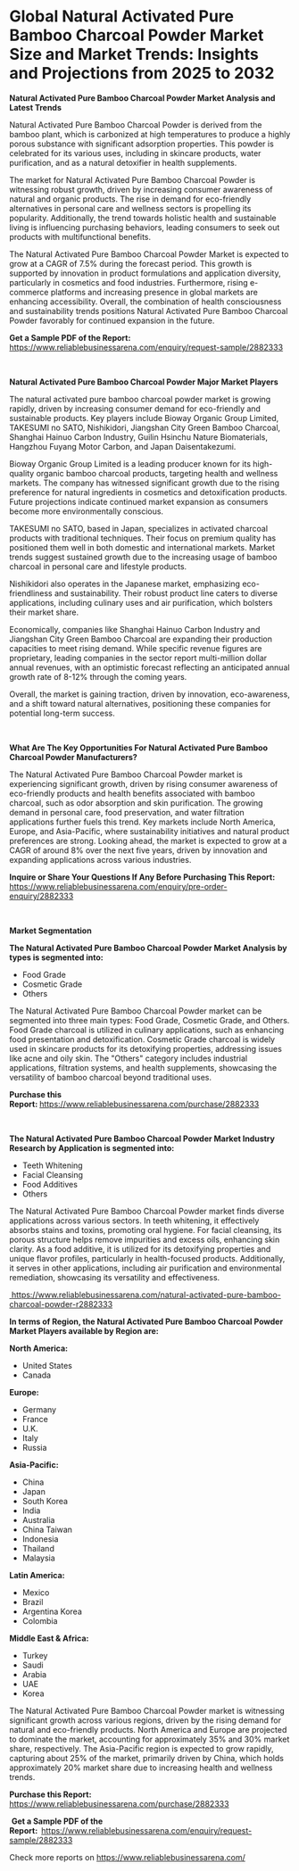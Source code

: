 <p><h1>Global Natural Activated Pure Bamboo Charcoal Powder Market Size and Market Trends: Insights and Projections from 2025 to 2032</h1></p><p><strong>Natural Activated Pure Bamboo Charcoal Powder Market Analysis and Latest Trends</strong></p>
<p><p>Natural Activated Pure Bamboo Charcoal Powder is derived from the bamboo plant, which is carbonized at high temperatures to produce a highly porous substance with significant adsorption properties. This powder is celebrated for its various uses, including in skincare products, water purification, and as a natural detoxifier in health supplements.</p><p>The market for Natural Activated Pure Bamboo Charcoal Powder is witnessing robust growth, driven by increasing consumer awareness of natural and organic products. The rise in demand for eco-friendly alternatives in personal care and wellness sectors is propelling its popularity. Additionally, the trend towards holistic health and sustainable living is influencing purchasing behaviors, leading consumers to seek out products with multifunctional benefits.</p><p>The Natural Activated Pure Bamboo Charcoal Powder Market is expected to grow at a CAGR of 7.5% during the forecast period. This growth is supported by innovation in product formulations and application diversity, particularly in cosmetics and food industries. Furthermore, rising e-commerce platforms and increasing presence in global markets are enhancing accessibility. Overall, the combination of health consciousness and sustainability trends positions Natural Activated Pure Bamboo Charcoal Powder favorably for continued expansion in the future.</p></p>
<p><strong>Get a Sample PDF of the Report:&nbsp;</strong> <a href="https://www.reliablebusinessarena.com/enquiry/request-sample/2882333?utm_campaign=2529&utm_medium=2&utm_source=Github&utm_content=ia&utm_term=13032025&utm_id=natural-activated-pure-bamboo-charcoal-powder">https://www.reliablebusinessarena.com/enquiry/request-sample/2882333</a></p>
<p>&nbsp;</p>
<p><strong>Natural Activated Pure Bamboo Charcoal Powder Major Market Players</strong></p>
<p><p>The natural activated pure bamboo charcoal powder market is growing rapidly, driven by increasing consumer demand for eco-friendly and sustainable products. Key players include Bioway Organic Group Limited, TAKESUMI no SATO, Nishikidori, Jiangshan City Green Bamboo Charcoal, Shanghai Hainuo Carbon Industry, Guilin Hsinchu Nature Biomaterials, Hangzhou Fuyang Motor Carbon, and Japan Daisentakezumi.</p><p>Bioway Organic Group Limited is a leading producer known for its high-quality organic bamboo charcoal products, targeting health and wellness markets. The company has witnessed significant growth due to the rising preference for natural ingredients in cosmetics and detoxification products. Future projections indicate continued market expansion as consumers become more environmentally conscious.</p><p>TAKESUMI no SATO, based in Japan, specializes in activated charcoal products with traditional techniques. Their focus on premium quality has positioned them well in both domestic and international markets. Market trends suggest sustained growth due to the increasing usage of bamboo charcoal in personal care and lifestyle products.</p><p>Nishikidori also operates in the Japanese market, emphasizing eco-friendliness and sustainability. Their robust product line caters to diverse applications, including culinary uses and air purification, which bolsters their market share.</p><p>Economically, companies like Shanghai Hainuo Carbon Industry and Jiangshan City Green Bamboo Charcoal are expanding their production capacities to meet rising demand. While specific revenue figures are proprietary, leading companies in the sector report multi-million dollar annual revenues, with an optimistic forecast reflecting an anticipated annual growth rate of 8-12% through the coming years.</p><p>Overall, the market is gaining traction, driven by innovation, eco-awareness, and a shift toward natural alternatives, positioning these companies for potential long-term success.</p></p>
<p>&nbsp;</p>
<p><strong>What Are The Key Opportunities For Natural Activated Pure Bamboo Charcoal Powder Manufacturers?</strong></p>
<p><p>The Natural Activated Pure Bamboo Charcoal Powder market is experiencing significant growth, driven by rising consumer awareness of eco-friendly products and health benefits associated with bamboo charcoal, such as odor absorption and skin purification. The growing demand in personal care, food preservation, and water filtration applications further fuels this trend. Key markets include North America, Europe, and Asia-Pacific, where sustainability initiatives and natural product preferences are strong. Looking ahead, the market is expected to grow at a CAGR of around 8% over the next five years, driven by innovation and expanding applications across various industries.</p></p>
<p><strong>Inquire or Share Your Questions If Any Before Purchasing This Report:</strong> <a href="https://www.reliablebusinessarena.com/enquiry/pre-order-enquiry/2882333?utm_campaign=2529&utm_medium=2&utm_source=Github&utm_content=ia&utm_term=13032025&utm_id=natural-activated-pure-bamboo-charcoal-powder">https://www.reliablebusinessarena.com/enquiry/pre-order-enquiry/2882333</a></p>
<p>&nbsp;</p>
<p><strong>Market Segmentation</strong></p>
<p><strong>The Natural Activated Pure Bamboo Charcoal Powder Market Analysis by types is segmented into:</strong></p>
<p><ul><li>Food Grade</li><li>Cosmetic Grade</li><li>Others</li></ul></p>
<p><p>The Natural Activated Pure Bamboo Charcoal Powder market can be segmented into three main types: Food Grade, Cosmetic Grade, and Others. Food Grade charcoal is utilized in culinary applications, such as enhancing food presentation and detoxification. Cosmetic Grade charcoal is widely used in skincare products for its detoxifying properties, addressing issues like acne and oily skin. The "Others" category includes industrial applications, filtration systems, and health supplements, showcasing the versatility of bamboo charcoal beyond traditional uses.</p></p>
<p><strong>Purchase this Report:&nbsp;</strong><a href="https://www.reliablebusinessarena.com/purchase/2882333?utm_campaign=2529&utm_medium=2&utm_source=Github&utm_content=ia&utm_term=13032025&utm_id=natural-activated-pure-bamboo-charcoal-powder">https://www.reliablebusinessarena.com/purchase/2882333</a></p>
<p>&nbsp;</p>
<p><strong>The Natural Activated Pure Bamboo Charcoal Powder Market Industry Research by Application is segmented into:</strong></p>
<p><ul><li>Teeth Whitening</li><li>Facial Cleansing</li><li>Food Additives</li><li>Others</li></ul></p>
<p><p>The Natural Activated Pure Bamboo Charcoal Powder market finds diverse applications across various sectors. In teeth whitening, it effectively absorbs stains and toxins, promoting oral hygiene. For facial cleansing, its porous structure helps remove impurities and excess oils, enhancing skin clarity. As a food additive, it is utilized for its detoxifying properties and unique flavor profiles, particularly in health-focused products. Additionally, it serves in other applications, including air purification and environmental remediation, showcasing its versatility and effectiveness.</p></p>
<p><a href="https://www.reliablebusinessarena.com/natural-activated-pure-bamboo-charcoal-powder-r2882333?utm_campaign=2529&utm_medium=2&utm_source=Github&utm_content=ia&utm_term=13032025&utm_id=natural-activated-pure-bamboo-charcoal-powder">&nbsp;https://www.reliablebusinessarena.com/natural-activated-pure-bamboo-charcoal-powder-r2882333</a></p>
<p><strong>In terms of Region, the Natural Activated Pure Bamboo Charcoal Powder Market Players available by Region are:</strong></p>
<p>
    <p> <strong> North America: </strong>
        <ul>
            <li>United States</li>
            <li>Canada</li>
        </ul>
        </p> 
    <p> <strong> Europe: </strong>
        <ul>
            <li>Germany</li>
            <li>France</li>
            <li>U.K.</li>
            <li>Italy</li>
            <li>Russia</li>
        </ul>
        </p> 
    <p> <strong> Asia-Pacific: </strong>
        <ul>
            <li>China</li>
            <li>Japan</li>
            <li>South Korea</li>
            <li>India</li>
            <li>Australia</li>
            <li>China Taiwan</li>
            <li>Indonesia</li>
            <li>Thailand</li>
            <li>Malaysia</li>
        </ul>
        </p> 
    <p> <strong> Latin America: </strong>
        <ul>
            <li>Mexico</li>
            <li>Brazil</li>
            <li>Argentina Korea</li>
            <li>Colombia</li>
        </ul>
        </p> 
    <p> <strong> Middle East & Africa: </strong>
        <ul>
            <li>Turkey</li>
            <li>Saudi</li>
            <li>Arabia</li>
            <li>UAE</li>
            <li>Korea</li>
        </ul>
    </p>
    </p>
<p><p>The Natural Activated Pure Bamboo Charcoal Powder market is witnessing significant growth across various regions, driven by the rising demand for natural and eco-friendly products. North America and Europe are projected to dominate the market, accounting for approximately 35% and 30% market share, respectively. The Asia-Pacific region is expected to grow rapidly, capturing about 25% of the market, primarily driven by China, which holds approximately 20% market share due to increasing health and wellness trends.</p></p>
<p><strong>Purchase this Report: </strong><a href="https://www.reliablebusinessarena.com/purchase/2882333?utm_campaign=2529&utm_medium=2&utm_source=Github&utm_content=ia&utm_term=13032025&utm_id=natural-activated-pure-bamboo-charcoal-powder">https://www.reliablebusinessarena.com/purchase/2882333</a></p>
<p>&nbsp;<strong>Get a Sample PDF of the Report:&nbsp;&nbsp;</strong><a href="https://www.reliablebusinessarena.com/enquiry/request-sample/2882333?utm_campaign=2529&utm_medium=2&utm_source=Github&utm_content=ia&utm_term=13032025&utm_id=natural-activated-pure-bamboo-charcoal-powder">https://www.reliablebusinessarena.com/enquiry/request-sample/2882333</a></p>
<p><strong></strong></p>
<p>Check more reports on <a href="https://www.reliablebusinessarena.com/?utm_campaign=2529&utm_medium=2&utm_source=Github&utm_content=ia&utm_term=13032025&utm_id=natural-activated-pure-bamboo-charcoal-powder">https://www.reliablebusinessarena.com/</a></p>